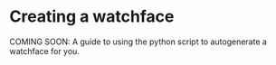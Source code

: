 # Creating a watchface

COMING SOON: A guide to using the python script to autogenerate a watchface for you.